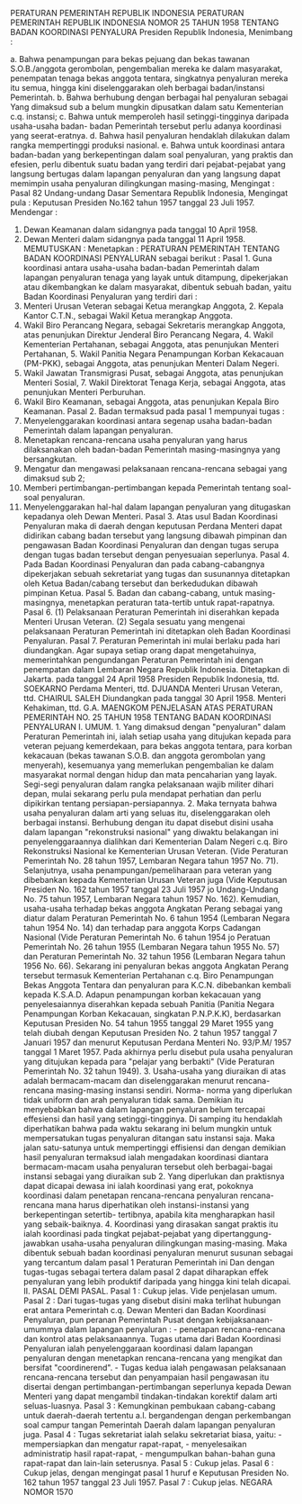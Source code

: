  PERATURAN PEMERINTAH REPUBLIK INDONESIA PERATURAN PEMERINTAH REPUBLIK INDONESIA NOMOR 25 TAHUN 1958 TENTANG BADAN KOORDINASI PENYALURA Presiden Republik Indonesia,
Menimbang :

a. Bahwa penampungan para bekas pejuang dan bekas tawanan S.O.B./anggota gerombolan, pengembalian mereka ke dalam masyarakat, penempatan tenaga bekas anggota tentara, singkatnya penyaluran mereka itu semua, hingga kini diselenggarakan oleh berbagai badan/instansi Pemerintah.
b. Bahwa berhubung dengan berbagai hal penyaluran sebagai Yang dimaksud sub a belum mungkin dipusatkan dalam satu Kementerian c.q. instansi;
c. Bahwa untuk memperoleh hasil setinggi-tingginya daripada usaha-usaha badan- badan Pemerintah tersebut perlu adanya koordinasi yang seerat-eratnya.
d. Bahwa hasil penyaluran hendaklah dilakukan dalam rangka mempertinggi produksi nasional.
e. Bahwa untuk koordinasi antara badan-badan yang berkepentingan dalam soal penyaluran, yang praktis dan efesien, perlu dibentuk suatu badan yang terdiri dari pejabat-pejabat yang langsung bertugas dalam lapangan penyaluran dan yang langsung dapat memimpin usaha penyaluran dilingkungan masing-masing,
Mengingat :
 Pasal 82 Undang-undang Dasar Sementara Republik Indonesia, Mengingat pula : Keputusan Presiden No.162 tahun 1957 tanggal 23 Juli 1957. Mendengar :
1. Dewan Keamanan dalam sidangnya pada tanggal 10 April 1958.
2. Dewan Menteri dalam sidangnya pada tanggal 11 April 1958.
MEMUTUSKAN :
 Menetapkan : PERATURAN PEMERINTAH TENTANG BADAN KOORDINASI PENYALURAN sebagai berikut : Pasal 1. Guna koordinasi antara usaha-usaha badan-badan Pemerintah dalam lapangan penyaluran tenaga yang layak untuk ditampung, dipekerjakan atau dikembangkan ke dalam masyarakat, dibentuk sebuah badan, yaitu Badan Koordinasi Penyaluran yang terdiri dari :
1. Menteri Urusan Veteran sebagai Ketua merangkap Anggota, 2. Kepala Kantor C.T.N., sebagai Wakil Ketua merangkap Anggota.
3. Wakil Biro Perancang Negara, sebagai Sekretaris merangkap Anggota, atas penunjukan Direktur Jenderal Biro Perancang Negara, 4. Wakil Kementerian Pertahanan, sebagai Anggota, atas penunjukan Menteri Pertahanan, 5. Wakil Panitia Negara Penampungan Korban Kekacauan (PM-PKK), sebagai Anggota, atas penunjukan Menteri Dalam Negeri.
6. Wakil Jawatan Transmigrasi Pusat, sebagai Anggota, atas penunjukan Menteri Sosial, 7. Wakil Direktorat Tenaga Kerja, sebagai Anggota, atas penunjukan Menteri Perburuhan.
8. Wakil Biro Keamanan, sebagai Anggota, atas penunjukan Kepala Biro Keamanan. Pasal 2. Badan termaksud pada pasal 1 mempunyai tugas :
1. Menyelenggarakan koordinasi antara segenap usaha badan-badan Pemerintah dalam lapangan penyaluran.
2. Menetapkan rencana-rencana usaha penyaluran yang harus dilaksanakan oleh badan-badan Pemerintah masing-masingnya yang bersangkutan.
3. Mengatur dan mengawasi pelaksanaan rencana-rencana sebagai yang dimaksud sub 2;
4. Memberi pertimbangan-pertimbangan kepada Pemerintah tentang soal-soal penyaluran.
5. Menyelenggarakan hal-hal dalam lapangan penyaluran yang ditugaskan kepadanya oleh Dewan Menteri. Pasal 3. Atas usul Badan Koordinasi Penyaluran maka di daerah dengan keputusan Perdana Menteri dapat didirikan cabang badan tersebut yang langsung dibawah pimpinan dan pengawasan Badan Koordinasi Penyaluran dan dengan tugas serupa dengan tugas badan tersebut dengan penyesuaian seperlunya. Pasal 4. Pada Badan Koordinasi Penyaluran dan pada cabang-cabangnya dipekerjakan sebuah sekretariat yang tugas dan susunannya ditetapkan oleh Ketua Badan/cabang tersebut dan berkedudukan dibawah pimpinan Ketua. Pasal 5. Badan dan cabang-cabang, untuk masing-masingnya, menetapkan peraturan tata-tertib untuk rapat-rapatnya. Pasal 6.
(1) Pelaksanaan Peraturan Pemerintah ini diserahkan kepada Menteri Urusan Veteran.
(2) Segala sesuatu yang mengenai pelaksanaan Peraturan Pemerintah ini ditetapkan oleh Badan Koordinasi Penyaluran. Pasal 7. Peraturan Pemerintah ini mulai berlaku pada hari diundangkan. Agar supaya setiap orang dapat mengetahuinya, memerintahkan pengundangan Peraturan Pemerintah ini dengan penempatan dalam Lembaran Negara Republik Indonesia. Ditetapkan di Jakarta. pada tanggal 24 April 1958 Presiden Republik Indonesia, ttd. SOEKARNO Perdama Menteri, ttd. DJUANDA Menteri Urusan Veteran, ttd. CHAIRUL SALEH Diundangkan pada tanggal 30 April 1958. Menteri Kehakiman, ttd. G.A. MAENGKOM PENJELASAN ATAS PERATURAN PEMERINTAH NO. 25 TAHUN 1958 TENTANG BADAN KOORDINASI PENYALURAN I. UMUM. 1. Yang dimaksud dengan "penyaluran" dalam Peraturan Pemerintah ini, ialah setiap usaha yang ditujukan kepada para veteran pejuang kemerdekaan, para bekas anggota tentara, para korban kekacauan (bekas tawanan S.O.B. dan anggota gerombolan yang menyerah), kesemuanya yang memerlukan pengembalian ke dalam masyarakat normal dengan hidup dan mata pencaharian yang layak. Segi-segi penyaluran dalam rangka pelaksanaan wajib militer dihari depan, mulai sekarang perlu pula mendapat perhatian dan perlu dipikirkan tentang persiapan-persiapannya. 2. Maka ternyata bahwa usaha penyaluran dalam arti yang seluas itu, diselenggarakan oleh berbagai instansi. Berhubung dengan itu dapat disebut disini usaha dalam lapangan "rekonstruksi nasional" yang diwaktu belakangan ini penyelenggaraannya dialihkan dari Kementerian Dalam Negeri c.q. Biro Rekonstruksi Nasional ke Kementerian Urusan Veteran. (Vide Peraturan Pemerintah No. 28 tahun 1957, Lembaran Negara tahun 1957 No. 71). Selanjutnya, usaha penampungan/pemeliharaan para veteran yang dibebankan kepada Kementerian Urusan Veteran juga (Vide Keputusan Presiden No. 162 tahun 1957 tanggal 23 Juli 1957 jo Undang-Undang No. 75 tahun 1957, Lembaran Negara tahun 1957 No. 162). Kemudian, usaha-usaha terhadap bekas anggota Angkatan Perang sebagai yang diatur dalam Peraturan Pemerintah No. 6 tahun 1954 (Lembaran Negara tahun 1954 No. 14) dan terhadap para anggota Korps Cadangan Nasional (Vide Peraturan Pemerintah No. 6 tahun 1954 jo Peratuan Pemerintah No. 26 tahun 1955 (Lembaran Negara tahun 1955 No. 57) dan Peraturan Pemerintah No. 32 tahun 1956 (Lembaran Negara tahun 1956 No. 66). Sekarang ini penyaluran bekas anggota Angkatan Perang tersebut termasuk Kementerian Pertahanan c.q. Biro Penampungan Bekas Anggota Tentara dan penyaluran para K.C.N. dibebankan kembali kepada K.S.A.D. Adapun penampungan korban kekacauan yang penyelesaiannya diserahkan kepada sebuah Panitia (Panitia Negara Penampungan Korban Kekacauan, singkatan P.N.P.K.K), berdasarkan Keputusan Presiden No. 54 tahun 1955 tanggal 29 Maret 1955 yang telah diubah dengan Keputusan Presiden No. 2 tahun 1957 tanggal 7 Januari 1957 dan menurut Keputusan Perdana Menteri No. 93/P.M/ 1957 tanggal 1 Maret 1957. Pada akhirnya perlu disebut pula usaha penyaluran yang ditujukan kepada para "pelajar yang berbakti" (Vide Peraturan Pemerintah No. 32 tahun 1949). 3. Usaha-usaha yang diuraikan di atas adalah bermacam-macam dan diselenggarakan menurut rencana-rencana masing-masing instansi sendiri. Norma- norma yang diperlukan tidak uniform dan arah penyaluran tidak sama. Demikian itu menyebabkan bahwa dalam lapangan penyaluran belum tercapai effesiensi dan hasil yang setinggi-tingginya. Di samping itu hendaklah diperhatikan bahwa pada waktu sekarang ini belum mungkin untuk mempersatukan tugas penyaluran ditangan satu instansi saja. Maka jalan satu-satunya untuk mempertinggi effisiensi dan dengan demikian hasil penyaluran termaksud ialah mengadakan koordinasi diantara bermacam-macam usaha penyaluran tersebut oleh berbagai-bagai instansi sebagai yang diuraikan sub 2. Yang diperlukan dan praktisnya dapat dicapai dewasa ini ialah koordinasi yang erat, pokoknya koordinasi dalam penetapan rencana-rencana penyaluran rencana- rencana mana harus diperhatikan oleh instansi-instansi yang berkepentingan setertib- tertibnya, apabila kita mengharapkan hasil yang sebaik-baiknya. 4. Koordinasi yang dirasakan sangat praktis itu ialah koordinasi pada tingkat pejabat-pejabat yang dipertanggung-jawabkan usaha-usaha penyaluran dilingkungan masing-masing. Maka dibentuk sebuah badan koordinasi penyaluran menurut susunan sebagai yang tercantum dalam pasal 1 Peraturan Pemerintah ini Dan dengan tugas-tugas sebagai tertera dalam pasal 2 dapat diharapkan effek penyaluran yang lebih produktif daripada yang hingga kini telah dicapai. II. PASAL DEMI PASAL. Pasal 1 : Cukup jelas. Vide penjelasan umum. Pasal 2 : Dari tugas-tugas yang disebut disini maka terlihat hubungan erat antara Pemerintah c.q. Dewan Menteri dan Badan Koordinasi Penyaluran, pun peranan Pemerintah Pusat dengan kebijaksanaan-umummya dalam lapangan penyaluran : - penetapan rencana-rencana dan kontrol atas pelaksanaannya. Tugas utama dari Badan Koordinasi Penyaluran ialah penyelenggaraan koordinasi dalam lapangan penyaluran dengan menetapkan rencana-rencana yang mengikat dan bersifat "coordinerend". - Tugas kedua ialah pengawasan pelaksanaan rencana-rencana tersebut dan penyampaian hasil pengawasan itu disertai dengan pertimbangan-pertimbangan seperlunya kepada Dewan Menteri yang dapat mengambil tindakan-tindakan korektif dalam arti seluas-luasnya. Pasal 3 : Kemungkinan pembukaan cabang-cabang untuk daerah-daerah tertentu a.l. bergandengan dengan perkembangan soal campur tangan Pemerintah Daerah dalam lapangan penyaluran juga. Pasal 4 : Tugas sekretariat ialah selaku sekretariat biasa, yaitu: - mempersiapkan dan mengatur rapat-rapat, - menyelesaikan administratip hasil rapat-rapat, - mengumpulkan bahan-bahan guna rapat-rapat dan lain-lain seterusnya. Pasal 5 : Cukup jelas. Pasal 6 : Cukup jelas, dengan mengingat pasal 1 huruf e Keputusan Presiden No. 162 tahun 1957 tanggal 23 Juli 1957. Pasal 7 : Cukup jelas. NEGARA NOMOR 1570